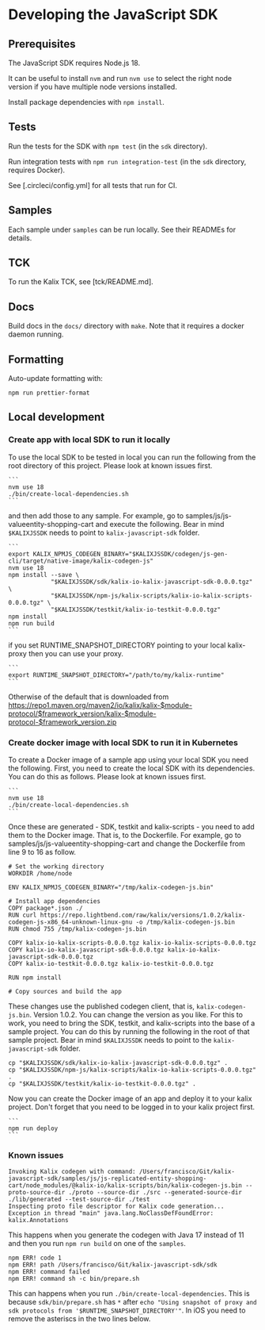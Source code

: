 # Developing the JavaScript SDK

## Prerequisites

The JavaScript SDK requires Node.js 18.

It can be useful to install `nvm` and run `nvm use` to select the right node version if you have multiple node versions installed.

Install package dependencies with `npm install`.

## Tests

Run the tests for the SDK with `npm test` (in the `sdk` directory).

Run integration tests with `npm run integration-test` (in the `sdk` directory, requires Docker).

See [.circleci/config.yml] for all tests that run for CI.

## Samples

Each sample under `samples` can be run locally. See their READMEs for details.

## TCK

To run the Kalix TCK, see [tck/README.md].

## Docs

Build docs in the `docs/` directory with `make`. Note that it requires a docker daemon running.

## Formatting

Auto-update formatting with:

    npm run prettier-format

## Local development

### Create app with local SDK to run it locally

To use the local SDK to be tested in local you can run the following from the root directory of this project. Please look at known issues first.

    ```
    nvm use 18
    ./bin/create-local-dependencies.sh
    ```

and then add those to any sample. For example, go to samples/js/js-valueentity-shopping-cart and execute the following. Bear in mind `$KALIXJSSDK` needs to point to `kalix-javascript-sdk` folder.

    ```
    export KALIX_NPMJS_CODEGEN_BINARY="$KALIXJSSDK/codegen/js-gen-cli/target/native-image/kalix-codegen-js"
    nvm use 18
    npm install --save \
                "$KALIXJSSDK/sdk/kalix-io-kalix-javascript-sdk-0.0.0.tgz" \
                "$KALIXJSSDK/npm-js/kalix-scripts/kalix-io-kalix-scripts-0.0.0.tgz" \
                "$KALIXJSSDK/testkit/kalix-io-testkit-0.0.0.tgz"
    npm install
    npm run build
    ```

if you set RUNTIME_SNAPSHOT_DIRECTORY pointing to your local kalix-proxy then you can use your proxy.

    ```
    export RUNTIME_SNAPSHOT_DIRECTORY="/path/to/my/kalix-runtime"
    ```

Otherwise of the default that is downloaded from https://repo1.maven.org/maven2/io/kalix/kalix-$module-protocol/$framework_version/kalix-$module-protocol-$framework_version.zip

### Create docker image with local SDK to run it in Kubernetes

To create a Docker image of a sample app using your local SDK you need the following. 
First, you need to create the local SDK with its dependencies. You can do this as follows. Please look at known issues first.

    ```
    nvm use 18
    ./bin/create-local-dependencies.sh
    ```

Once these are generated - SDK, testkit and kalix-scripts - you need to add them to the Docker image. That is, to the Dockerfile. For example, go to samples/js/js-valueentity-shopping-cart and change the Dockerfile from line 9 to 16 as follow. 

    # Set the working directory
    WORKDIR /home/node

    ENV KALIX_NPMJS_CODEGEN_BINARY="/tmp/kalix-codegen-js.bin"

    # Install app dependencies
    COPY package*.json ./
    RUN curl https://repo.lightbend.com/raw/kalix/versions/1.0.2/kalix-codegen-js-x86_64-unknown-linux-gnu -o /tmp/kalix-codegen-js.bin
    RUN chmod 755 /tmp/kalix-codegen-js.bin

    COPY kalix-io-kalix-scripts-0.0.0.tgz kalix-io-kalix-scripts-0.0.0.tgz
    COPY kalix-io-kalix-javascript-sdk-0.0.0.tgz kalix-io-kalix-javascript-sdk-0.0.0.tgz
    COPY kalix-io-testkit-0.0.0.tgz kalix-io-testkit-0.0.0.tgz

    RUN npm install 

    # Copy sources and build the app

These changes use the published codegen client, that is, `kalix-codegen-js.bin`. Version 1.0.2. You can change the version as you like. For this to work, you  need to bring the SDK, testkit, and kalix-scripts into the base of a sample project. You can do this by running the following in the root of that sample project. Bear in mind `$KALIXJSSDK` needs to point to the `kalix-javascript-sdk` folder.

    cp "$KALIXJSSDK/sdk/kalix-io-kalix-javascript-sdk-0.0.0.tgz" . 
    cp "$KALIXJSSDK/npm-js/kalix-scripts/kalix-io-kalix-scripts-0.0.0.tgz" .
    cp "$KALIXJSSDK/testkit/kalix-io-testkit-0.0.0.tgz" .

Now you can create the Docker image of an app and deploy it to your kalix project. Don't forget that you need to be logged in to your kalix project first.  

    ```
    npm run deploy
    ```

### Known issues

    Invoking Kalix codegen with command: /Users/francisco/Git/kalix-javascript-sdk/samples/js/js-replicated-entity-shopping-cart/node_modules/@kalix-io/kalix-scripts/bin/kalix-codegen-js.bin --proto-source-dir ./proto --source-dir ./src --generated-source-dir ./lib/generated --test-source-dir ./test
    Inspecting proto file descriptor for Kalix code generation...
    Exception in thread "main" java.lang.NoClassDefFoundError: kalix.Annotations

This happens when you generate the codegen with Java 17 instead of 11 and then you run `npm run build` on one of the `samples`.

    npm ERR! code 1
    npm ERR! path /Users/francisco/Git/kalix-javascript-sdk/sdk
    npm ERR! command failed
    npm ERR! command sh -c bin/prepare.sh

This can happens when you run `./bin/create-local-dependencies`. This is because `sdk/bin/prepare.sh` has `*` after `echo "Using snapshot of proxy and sdk protocols from '$RUNTIME_SNAPSHOT_DIRECTORY'"`. In iOS you need to remove the asteriscs in the two lines below.
